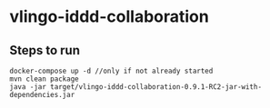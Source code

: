 # vlingo-iddd-collaboration 

## Steps to run

```
docker-compose up -d //only if not already started
mvn clean package        
java -jar target/vlingo-iddd-collaboration-0.9.1-RC2-jar-with-dependencies.jar
```

